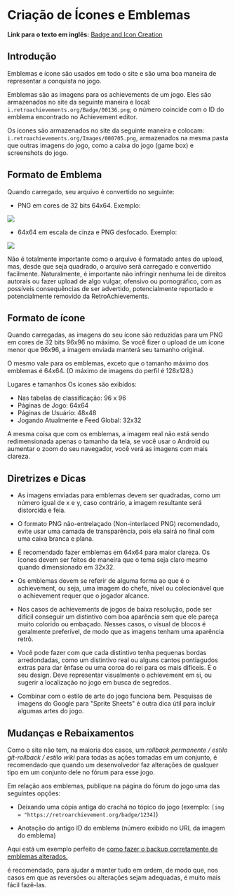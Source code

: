 # Criação de Ícones e Emblemas

**Link para o texto em inglês:** [Badge and Icon Creation](/guidelines/content/badge-and-icon-guidelines.html)

## Introdução

Emblemas e ícone são usados em todo o site e são uma boa maneira de representar a conquista no jogo.

Emblemas são as imagens para os achievements de um jogo. Eles são armazenados no site da seguinte maneira e local: `i.retroachievements.org/Badge/00136.png`; o número coincide com o ID do emblema encontrado no Achievement editor.

Os ícones são armazenados no site da seguinte maneira e colocam: `i.retroachievements.org/Images/000705.png`, armazenados na mesma pasta que outras imagens do jogo, como a caixa do jogo (game box) e screenshots do jogo.

## Formato de Emblema

Quando carregado, seu arquivo é convertido no seguinte:

- PNG em cores de 32 bits 64x64. Exemplo:

![](https://user-images.githubusercontent.com/8508804/37221161-b9b0bb02-23a7-11e8-81b2-3d09fa7456af.png)

- 64x64 em escala de cinza e PNG desfocado. Exemplo:

![](https://user-images.githubusercontent.com/8508804/37221162-b9d7a802-23a7-11e8-9b69-3e91594c1ba4.png)

Não é totalmente importante como o arquivo é formatado antes do upload, mas, desde que seja quadrado, o arquivo será carregado e convertido facilmente. Naturalmente, é importante não infringir nenhuma lei de direitos autorais ou fazer upload de algo vulgar, ofensivo ou pornográfico, com as possíveis consequências de ser advertido, potencialmente reportado e potencialmente removido da RetroAchievements.

## Formato de ícone

Quando carregadas, as imagens do seu ícone são reduzidas para um PNG em cores de 32 bits 96x96 no máximo. Se você fizer o upload de um ícone menor que 96x96, a imagem enviada manterá seu tamanho original.

O mesmo vale para os emblemas, exceto que o tamanho máximo dos emblemas é 64x64. (O máximo de imagens do perfil é 128x128.)

Lugares e tamanhos Os ícones são exibidos:

- Nas tabelas de classificação: 96 x 96
- Páginas de Jogo: 64x64
- Páginas de Usuário: 48x48
- Jogando Atualmente e Feed Global: 32x32

A mesma coisa que com os emblemas, a imagem real não está sendo redimensionada apenas o tamanho da tela, se você usar o Android ou aumentar o zoom do seu navegador, você verá as imagens com mais clareza.

## Diretrizes e Dicas

- As imagens enviadas para emblemas devem ser quadradas, como um número igual de x e y, caso contrário, a imagem resultante será distorcida e feia.

- O formato PNG não-entrelaçado (Non-interlaced PNG) recomendado, evite usar uma camada de transparência, pois ela sairá no final com uma caixa branca e plana.

- É recomendado fazer emblemas em 64x64 para maior clareza. Os ícones devem ser feitos de maneira que o tema seja claro mesmo quando dimensionado em 32x32.

- Os emblemas devem se referir de alguma forma ao que é o achievement, ou seja, uma imagem do chefe, nível ou colecionável que o achievement requer que o jogador alcance.

- Nos casos de achievements de jogos de baixa resolução, pode ser difícil conseguir um distintivo com boa aparência sem que ele pareça muito colorido ou embaçado. Nesses casos, o visual de blocos é geralmente preferível, de modo que as imagens tenham uma aparência retrô.

- Você pode fazer com que cada distintivo tenha pequenas bordas arredondadas, como um distintivo real ou alguns cantos pontiagudos extras para dar ênfase ou uma coroa do rei para os mais difíceis. É o seu design. Deve representar visualmente o achievement em si, ou sugerir a localização no jogo em busca de segredos.

- Combinar com o estilo de arte do jogo funciona bem. Pesquisas de imagens do Google para "Sprite Sheets" é outra dica útil para incluir algumas artes do jogo.

## Mudanças e Rebaixamentos

Como o site não tem, na maioria dos casos, um _rollback permanente / estilo git-rollback / estilo wiki_ para todas as ações tomadas em um conjunto, é recomendado que quando um desenvolvedor faz alterações de qualquer tipo em um conjunto dele no fórum para esse jogo.

Em relação aos emblemas, publique na página do fórum do jogo uma das seguintes opções:

- Deixando uma cópia antiga do crachá no tópico do jogo (exemplo: `[img = "https://retroarchievement.org/badge/1234]`)

- Anotação do antigo ID do emblema (número exibido no URL da imagem do emblema)

Aqui está um exemplo perfeito de [como fazer o backup corretamente de emblemas alterados.](https://retroachievements.org/viewtopic.php?t=612&o=17)

é recomendado, para ajudar a manter tudo em ordem, de modo que, nos casos em que as reversões ou alterações sejam adequadas, é muito mais fácil fazê-las.
